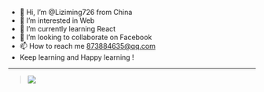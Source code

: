 - 👋 Hi, I’m @Liziming726 from China
- 👀 I’m interested in Web
- 🌱 I’m currently learning React
- 💞️ I’m looking to collaborate on Facebook
- 📫 How to reach me 873884635@qq.com
-    Keep learning and Happy learning !
--- 

> ![](https://blog.logrocket.com/wp-content/uploads/2020/01/complete-guide-react-refs.png)
<!---
Liziming726/Liziming726 is a ✨ special ✨ repository because its `README.md` (this file) appears on your GitHub profile.
You can click the Preview link to take a look at your changes.
--->
